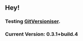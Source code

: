 ## Hey!

### Testing [GitVersioniser](https://github.com/Luzkan/GHActionsRepo).

### Current Version: **0.3.1+build.4**
